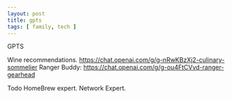 ```yaml
---
layout: post
title: gpts
tags: [ family, tech ]
---
```


GPTS

Wine recommendations. https://chat.openai.com/g/g-nRwKBzXj2-culinary-sommelier
Ranger Buddy: https://chat.openai.com/g/g-ou4FtCVvd-ranger-gearhead

Todo
HomeBrew expert.
Network Expert. 

